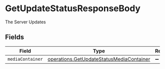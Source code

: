 # GetUpdateStatusResponseBody

The Server Updates


## Fields

| Field                                                                                                | Type                                                                                                 | Required                                                                                             | Description                                                                                          |
| ---------------------------------------------------------------------------------------------------- | ---------------------------------------------------------------------------------------------------- | ---------------------------------------------------------------------------------------------------- | ---------------------------------------------------------------------------------------------------- |
| `mediaContainer`                                                                                     | [operations.GetUpdateStatusMediaContainer](../../models/operations/getupdatestatusmediacontainer.md) | :heavy_minus_sign:                                                                                   | N/A                                                                                                  |